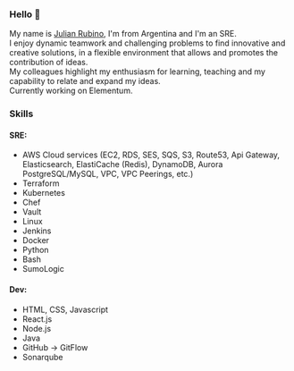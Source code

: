 ### Hello 👋

My name is [Julian Rubino](https://www.linkedin.com/in/julian-rubino-068b54b5/), I'm from Argentina and I'm an SRE.  
I enjoy dynamic teamwork and challenging problems to find innovative and creative solutions, in a flexible environment that allows and promotes the contribution of ideas.  
My colleagues highlight my enthusiasm for learning, teaching and my capability to relate and expand my ideas.  
Currently working on Elementum.  

### Skills

#### SRE:
- AWS Cloud services (EC2, RDS, SES, SQS, S3, Route53, Api Gateway, Elasticsearch, ElastiCache (Redis), DynamoDB, Aurora PostgreSQL/MySQL, VPC, VPC Peerings, etc.)
- Terraform
- Kubernetes
- Chef
- Vault
- Linux
- Jenkins
- Docker
- Python
- Bash
- SumoLogic

#### Dev:
- HTML, CSS, Javascript
- React.js
- Node.js
- Java
- GitHub -> GitFlow
- Sonarqube
